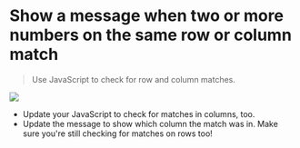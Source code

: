 # Show a message when two or more numbers on the same row or column match

> Use JavaScript to check for row and column matches.

![](7.jpg)

* Update your JavaScript to check for matches in columns, too.
* Update the message to show which column the match was in. Make sure you're still checking for matches on rows too!
